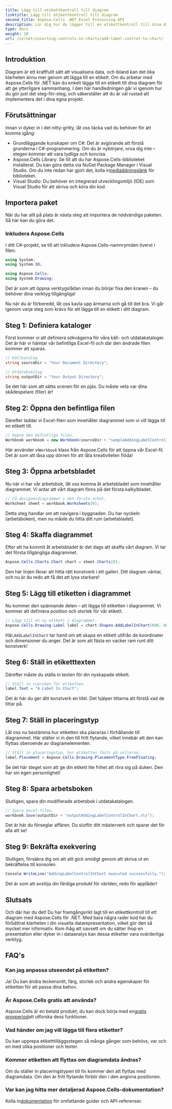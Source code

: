 ```yaml
---
title: Lägg till etikettkontroll till diagram
linktitle: Lägg till etikettkontroll till diagram
second_title: Aspose.Cells .NET Excel Processing API
description: Lär dig hur du lägger till en etikettkontroll till dina diagram i Aspose.Cells för .NET med denna steg-för-steg-guide. Förbättra din datavisualisering.
type: docs
weight: 10
url: /sv/net/inserting-controls-in-charts/add-label-control-to-chart/
---
```

## Introduktion

Diagram är ett kraftfullt sätt att visualisera data, och ibland kan det öka klarheten ännu mer genom att lägga till en etikett. Om du arbetar med Aspose.Cells för .NET kan du enkelt lägga till en etikett till dina diagram för att ge ytterligare sammanhang. I den här handledningen går vi igenom hur du gör just det steg-för-steg, och säkerställer att du är väl rustad att implementera det i dina egna projekt.

## Förutsättningar

Innan vi dyker in i det nitty-gritty, låt oss täcka vad du behöver för att komma igång:

- Grundläggande kunskaper om C#: Det är avgörande att förstå grunderna i C#-programmering. Om du är nybörjare, oroa dig inte – stegen kommer att vara tydliga och koncisa.
- Aspose.Cells Library: Se till att du har Aspose.Cells-biblioteket installerat. Du kan göra detta via NuGet Package Manager i Visual Studio. Om du inte redan har gjort det, kolla in[nedladdningslänk](https://releases.aspose.com/cells/net/) för biblioteket.
- Visual Studio: Du behöver en integrerad utvecklingsmiljö (IDE) som Visual Studio för att skriva och köra din kod.

## Importera paket

När du har allt på plats är nästa steg att importera de nödvändiga paketen. Så här kan du göra det.

### Inkludera Aspose.Cells

I ditt C#-projekt, se till att inkludera Aspose.Cells-namnrymden överst i filen:

```csharp
using System;
using System.IO;

using Aspose.Cells;
using System.Drawing;
```

Det är som att öppna verktygslådan innan du börjar fixa den kranen – du behöver dina verktyg tillgängliga!

Nu när du är förberedd, låt oss kavla upp ärmarna och gå till det bra. Vi går igenom varje steg som krävs för att lägga till en etikett i ditt diagram.

## Steg 1: Definiera kataloger

Först kommer vi att definiera sökvägarna för våra käll- och utdatakataloger. Det är här vi hämtar vår befintliga Excel-fil och där den ändrade filen kommer att sparas.

```csharp
// Källkatalog
string sourceDir = "Your Document Directory";

// Utdatakatalog
string outputDir = "Your Output Directory";
```

Se det här som att sätta scenen för en pjäs. Du måste veta var dina skådespelare (filer) är!

## Steg 2: Öppna den befintliga filen

Därefter laddar vi Excel-filen som innehåller diagrammet som vi vill lägga till en etikett till. 

```csharp
// Öppna den befintliga filen.
Workbook workbook = new Workbook(sourceDir + "sampleAddingLabelControlInChart.xls");
```

 Här använder vi`Workbook` klass från Aspose.Cells för att öppna vår Excel-fil. Det är som att låsa upp dörren för att låta kreativiteten flöda!

## Steg 3: Öppna arbetsbladet

Nu när vi har vår arbetsbok, låt oss komma åt arbetsbladet som innehåller diagrammet. Vi antar att vårt diagram finns på det första kalkylbladet.

```csharp
// Få designerdiagrammet i det första arket.
Worksheet sheet = workbook.Worksheets[0];
```

Detta steg handlar om att navigera i byggnaden. Du har nyckeln (arbetsboken), men nu måste du hitta ditt rum (arbetsbladet).

## Steg 4: Skaffa diagrammet

Efter att ha kommit åt arbetsbladet är det dags att skaffa vårt diagram. Vi tar det första tillgängliga diagrammet.

```csharp
Aspose.Cells.Charts.Chart chart = sheet.Charts[0];
```

Den här linjen liknar att hitta rätt konstverk i ett galleri. Ditt diagram väntar, och nu är du redo att få det att lysa starkare!

## Steg 5: Lägg till etiketten i diagrammet

Nu kommer den spännande delen – att lägga till etiketten i diagrammet. Vi kommer att definiera position och storlek för vår etikett.

```csharp
// Lägg till en ny etikett i diagrammet.
Aspose.Cells.Drawing.Label label = chart.Shapes.AddLabelInChart(600, 600, 350, 900);
```

 Här,`AddLabelInChart` tar hand om att skapa en etikett utifrån de koordinater och dimensioner du anger. Det är som att fästa en vacker ram runt ditt konstverk!

## Steg 6: Ställ in etiketttexten

Därefter måste du ställa in texten för din nyskapade etikett. 

```csharp
// Ställ in rubriken för etiketten.
label.Text = "A Label In Chart";
```

Det är här du ger ditt konstverk en titel. Det hjälper tittarna att förstå vad de tittar på.

## Steg 7: Ställ in placeringstyp

Låt oss nu bestämma hur etiketten ska placeras i förhållande till diagrammet. Här ställer vi in den till fritt flytande, vilket innebär att den kan flyttas oberoende av diagramelementen.

```csharp
// Ställ in placeringstyp, hur etiketten fästs på cellerna.
label.Placement = Aspose.Cells.Drawing.PlacementType.FreeFloating; 
```

Se det här steget som att ge din etikett lite frihet att röra sig på duken. Den har sin egen personlighet!

## Steg 8: Spara arbetsboken

Slutligen, spara din modifierade arbetsbok i utdatakatalogen. 

```csharp
// Spara excel-filen.
workbook.Save(outputDir + "outputAddingLabelControlInChart.xls");
```

Det är här du förseglar affären. Du slutför ditt mästerverk och sparar det för alla att se!

## Steg 9: Bekräfta exekvering

Slutligen, försäkra dig om att allt gick smidigt genom att skriva ut en bekräftelse till konsolen.

```csharp
Console.WriteLine("AddingLabelControlInChart executed successfully.");
```

Det är som att avslöja din färdiga produkt för världen, redo för applåder!

## Slutsats

Och där har du det! Du har framgångsrikt lagt till en etikettkontroll till ett diagram med Aspose.Cells för .NET. Med bara några rader kod har du förbättrat klarheten i din visuella datarepresentation, vilket gör den så mycket mer informativ. Kom ihåg att oavsett om du sätter ihop en presentation eller dyker in i dataanalys kan dessa etiketter vara ovärderliga verktyg.

## FAQ's

### Kan jag anpassa utseendet på etiketten?
Ja! Du kan ändra teckensnitt, färg, storlek och andra egenskaper för etiketten för att passa dina behov.

### Är Aspose.Cells gratis att använda?
 Aspose.Cells är en betald produkt; du kan dock börja med en[gratis provperiod](https://releases.aspose.com/)att utforska dess funktioner.

### Vad händer om jag vill lägga till flera etiketter?
Du kan upprepa etiketttilläggsstegen så många gånger som behövs, var och en med olika positioner och texter.

### Kommer etiketten att flyttas om diagramdata ändras?
Om du ställer in placeringstypen till fix kommer den att flyttas med diagramdata. Om den är fritt flytande förblir den i den angivna positionen.

### Var kan jag hitta mer detaljerad Aspose.Cells-dokumentation?
 Kolla in[dokumentation](https://reference.aspose.com/cells/net/) för omfattande guider och API-referenser.